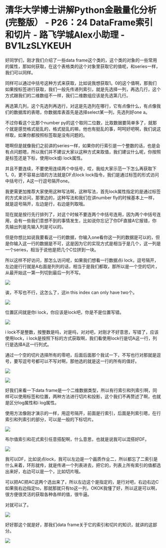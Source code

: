 # 清华大学博士讲解Python金融量化分析 (完整版） - P26：24 DataFrame索引和切片 - 路飞学城Alex小助理 - BV1LzSLYKEUH

好同学们，刚才我们介绍了一些data frame这个类的，这个类的对象的一些常用的属性，那如何获取，在这个表格类的这个对象里获取它的值呢，和series一样，我们可以同样。

同样可以通过中括号这种方式来获取，比如说我想获取1。0的这个值啊，那我们如果按标签进行获取，我们一般先传递列索引，就是先选择一列，再选几行，这个方式跟我们的二维数组不一样，我们二维数组应该是先选第几行。

再选第几列，这个先选列再选行，对这是先选列在哪行，它有点像什么，有点像我们的数据库的表嗯，你数据库表首先是选择select某一列，先选列好one a。

不过你看这个比那个number py的这个取同二位数，比取数据要简单多了，就那个就是感觉格式挺乱的，格式挺乱的嘛，他也有挺乱的事，呵呵好吧啊，我们说这样取，如果你都按照标签取是没有问题的。

嗯啊但是就像我们之前讲的series一样，如果你的行索引是一个整数的话，也是会有点问题嗯，所以我们并不建议大家以这种方式来取值，我们建议什么呢，你按照是标签还是下标，使用lock或i lock属性。

并且不要连续，不要使用连续两个中括号，哎，我给大家示范一下怎么再获取下1。0，更不容易出错的方法就是DF点lock lock指令，我们是通过标签的形式访问中括号行，A这一行逗号隔开one。

我更需更加推荐大家使用这种写法啊，这种写法，首先lock属性指定的是通过标签的方式来访问，那里边的，这种写法和我们在讲number fly的时候基本上一样，就是逗号隔开，左边是行，右边是列取哦。

现在就是按行先行排列了，对这个时候不要连两个中括号连用，因为两个中括号连用，会有一些我们意想不到的事情发生，比如说你忘记了你DF直接A它报错，你先输出列是先输入列是可以的。

但是你想比如说我要看这一行的数据，你输入one看你这一列的数据是可以的，但是你输入这一行的数据是不可，这是因为它的实现方式是相当于是几个，这一列是一个series，相当于说他是把几个C位拼到一块。

所以这样不好访问，那怎么访问呢，如果我们想看一行数据点i lock，逗号隔开，左边是行行就是A右面是列列的话，相当于是我们都取，那所以是一个空的切片，从最开始这一第一列切到最后一列不写。



![](img/0c5d25145c3cd266af86b5689d0bbcf6_1.png)

诶，不写也不行，这怎么了，这in this index can only have two个。

![](img/0c5d25145c3cd266af86b5689d0bbcf6_3.png)

位置区间就是你i lock，你应该是lock吧，你是不是位置写错。

![](img/0c5d25145c3cd266af86b5689d0bbcf6_5.png)

i lock不是整数，按整数是吗，对是吗，对对吧，对刚才不好意思，写错了，应该使用lock，i lock是按照下标的方式获取啊，我们看使用lock行是切A这一行，列行是选择A这一行列式。

通过一个空的切片选择所有的零吧，后面后面那个我试一下，不写也行对那就是逗号，要写逗号号都可以不写对啊，那他选的就是这一行的所有的值好。



![](img/0c5d25145c3cd266af86b5689d0bbcf6_7.png)

![](img/0c5d25145c3cd266af86b5689d0bbcf6_8.png)

好我们来看一下data frame是一个二维数据类型，所以有行索引和列索引啊，同样可以使用标签和位置，两种方法进行切片和投影，这个我们不再赘述了啊，也就是区分log属性和i log属性。

使用方法像刚才演示的一样，用逗号隔开，前面是行索引，后面是列索引嗯，在行索引和列索引的部分，可以是一般的下标切片。



![](img/0c5d25145c3cd266af86b5689d0bbcf6_10.png)

布尔值索引和花式索引任意搭配啊，什么意思，也就是说我可以混搭好DF。

![](img/0c5d25145c3cd266af86b5689d0bbcf6_12.png)

我可以DF，比如说点lock，我可以左边是一个画质作业二，所以都忘了二索引是什么来着，环形就传，就是传递一个列表进去，把它的，列表上所有索引的值都选出来好，右边可以是一个，比如切片哦。

可以把AC把AC这两个选出来了，所以左边这个是指定的，是行对吧，右边右边C如果我右边指定to，那就那就只有to这一列，OKOK我懂了好，所以这是可以啊，很方便很灵活的获取各种各样的值，很牛逼。

对就可以了。

![](img/0c5d25145c3cd266af86b5689d0bbcf6_14.png)

好好那这个就是好，那我们data frame关于它的索引和切片的知识，就讲的这部分。

![](img/0c5d25145c3cd266af86b5689d0bbcf6_16.png)